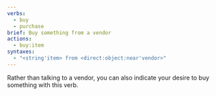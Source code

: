 ```yaml
---
verbs:
  - buy
  - purchase
brief: Buy something from a vendor
actions:
  - buy:item
syntaxes:
  - "<string'item> from <direct:object:near'vendor>"
---
```

Rather than talking to a vendor, you can also indicate your desire to buy something with this verb.